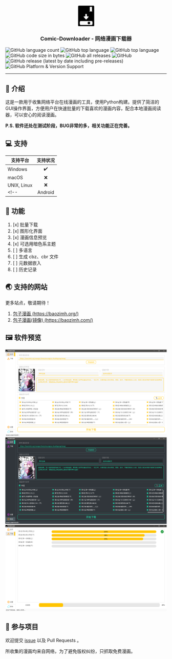 <p align="center">
  <a href="https://github.com/zhy201810576/Comic-Downloader" rel="noopener noreferrer">
 <img src="./docs/logo_openbg_sq_64x64.png" alt="Project logo"></a>
</p>

<h3 align="center">Comic-Downloader - 网络漫画下载器</h3>

<div>

![GitHub language count](https://img.shields.io/github/languages/count/zhy201810576/Comic-Downloader)
![GitHub top language](https://img.shields.io/github/languages/top/zhy201810576/Comic-Downloader)
![GitHub top language](https://img.shields.io/github/languages/top/zhy201810576/Comic-Downloader)
![GitHub code size in bytes](https://img.shields.io/github/languages/code-size/zhy201810576/Comic-Downloader)
![GitHub all releases](https://img.shields.io/github/downloads/zhy201810576/Comic-Downloader/total)
![GitHub](https://img.shields.io/github/license/zhy201810576/Comic-Downloader)
![GitHub release (latest by date including pre-releases)](https://img.shields.io/github/v/release/zhy201810576/Comic-Downloader?include_prereleases)
![GitHub Platform & Version Support](https://img.shields.io/badge/platform-Windows64-lightgrey)

</div>

---


## 📢 介绍

这是一款用于收集网络平台在线漫画的工具，使用Python构建。提供了简洁的GUI操作界面，方便用户在快速批量的下载喜欢的漫画内容，配合本地漫画阅读器，可以安心的阅读漫画。

**P.S. 软件还处在测试阶段，BUG非常的多，相关功能正在完善。**


## 💻 支持
| 支持平台 | 支持状况 |
|---|:---:|
| Windows | ✔️ |
| macOS | ❌ |
| UNIX, Linux | ❌ |
<!-- | Android | ❌ | -->


## 🎉 功能

1. [x] 批量下载
1. [x] 图形化界面
1. [x] 漫画信息预览
1. [x] 可选用暗色系主题
1. [ ] 多语言
1. [ ] 生成 cbz、cbr 文件
1. [ ] 元数据嵌入
1. [ ] 历史记录 


## 🌏 支持的网站

更多站点，敬请期待！

1. [包子漫画 (https://baozimh.org/)](https://baozimh.com)
1. [包子漫画(镜像) (https://baozimh.com/)](https://baozimh.com)


## 🖼 软件预览

![主页](./docs/img-01.png)
![主题](./docs/img-02.png)
![下载](./docs/img-03.png)


## 🤝 参与项目

欢迎提交 [issue](https://github.com/zhy201810576/Comic-Downloader/issues) 以及 Pull Requests 。

所收集的漫画均来自网络，为了避免版权纠纷，只抓取免费漫画。
